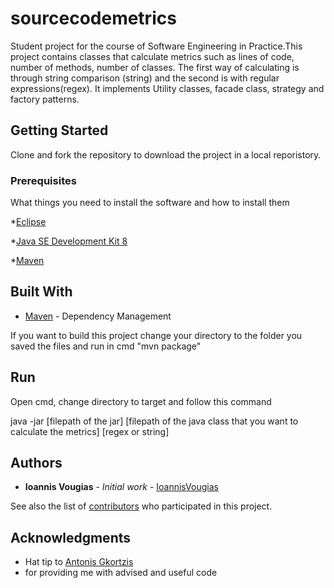 # sourcecodemetrics

Student project for the course of Software Engineering in Practice.This project contains classes that calculate metrics such as lines of code,
number of methods, number of classes. The first way of calculating is through string comparison (string) and the second is with regular expressions(regex).
It implements Utility classes, facade class, strategy and factory patterns.

## Getting Started

Clone and fork the repository to download the project in a local reporistory.

### Prerequisites

What things you need to install the software and how to install them

*[Eclipse](https://www.eclipse.org/)

*[Java SE Development Kit 8](https://www.oracle.com/technetwork/java/javase/downloads/jdk8-downloads-2133151.html)

*[Maven](https://maven.apache.org/)


## Built With

* [Maven](https://maven.apache.org/) - Dependency Management

If you want to build this project change your directory to the folder you saved the files and run in cmd "mvn package"

## Run
Open cmd, change directory to target and follow this command

java -jar [filepath of the jar] [filepath of the java class that you want to calculate the metrics] [regex or string]

## Authors

* **Ioannis Vougias** - *Initial work* - [IoannisVougias](https://github.com/IoannisVougias)

See also the list of [contributors](https://github.com/IoannisVougias/GradesPresentation/contributors) who participated in this project.


## Acknowledgments

* Hat tip to [Antonis Gkortzis](https://github.com/AntonisGkortzis)
* for providing me with advised and useful code
